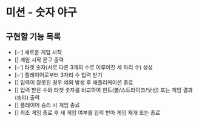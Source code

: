 # 미션 - 숫자 야구

## 구현할 기능 목록
+ [✅] 새로운 게임 시작
+ [] 게임 시작 문구 출력
+ [✅] 타겟 숫자(서로 다른 3개의 수로 이루어진 세 자리 수) 생성
+ [✅] 플레이어로부터 3자리 수 입력 받기
+ [] 입력이 잘못된 경우 예외 발생 후 애플리케이션 종료
+ [] 입력 받은 수와 타겟 숫자를 비교하여 힌트(볼/스트라이크/낫싱) 또는 게임 결과(승리) 출력
+ [] 플레이어 승리 시 게임 종료
+ [] 최초 게임 종료 후 새 게임 여부를 입력 받아 게임 재개 또는 종료